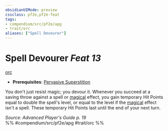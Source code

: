 ```yaml
---
obsidianUIMode: preview
cssclass: pf2e,pf2e-feat
tags:
- compendium/src/pf2e/apg
- trait/orc
aliases: ["Spell Devourer"]
---
```

# Spell Devourer  *Feat 13*  
[orc](/rules/traits/orc.md)  

- **Prerequisites**: [Pervasive Superstition](/compendium/feats/pervasive-superstition.md)

You don't just resist magic; you devour it. Whenever you succeed at a saving throw against a spell or [magical](/rules/traits/magical.md) effect, you gain temporary Hit Points equal to double the spell's level, or equal to the level if the [magical](/rules/traits/magical.md) effect isn't a spell. These temporary Hit Points last until the end of your next turn.

*Source: Advanced Player's Guide p. 19*  
%% #compendium/src/pf2e/apg #trait/orc %%